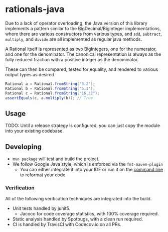 rationals-java
==============

Due to a lack of operator overloading, the Java version of this library implements a pattern similar to the BigDecimal/BigInteger implementations, where there are various constructors from various types, and `add`, `subtract`, `multiply`, and `divide` are all implemented as regular java methods.

A Rational itself is represented as two BigIntegers, one for the numerator, and one for the denominator.  The canonical representation is always as the fully reduced fraction with a positive integer as the denominator.

These can then be compared, tested for equality, and rendered to various output types as desired.

```java
Rational a = Rational.fromString("3.2");
Rational b = Rational.fromString("5.1");
Rational c = Rational.fromString("16.32");
assertEquals(c, a.multiply(b)); // True
```

## Usage

TODO: Until a release strategy is configured, you can just copy the module into your existing codebase.

## Developing

- `mvn package` will test and build the project.
- We follow Google Java style, which is enforced via the `fmt-maven-plugin`
    - You can either integrate it into your IDE or run it on the [command line](https://github.com/coveo/fmt-maven-plugin#command-line) to reformat your code.


### Verification

All of the following verification techniques are integrated into the build.

- Unit tests handled by junit5.
    - Jacoco for code coverage statistics, with 100% coverage required.
- Static analysis handled by Spotbugs, with a clean run required.
- CI is handled by TravisCI with Codecov.io on all PRs.
